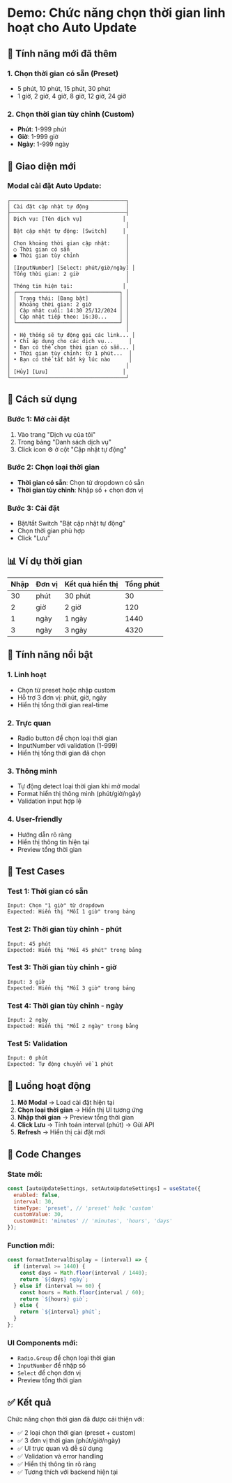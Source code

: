 # Demo: Chức năng chọn thời gian linh hoạt cho Auto Update

## 🎯 Tính năng mới đã thêm

### 1. **Chọn thời gian có sẵn (Preset)**
- 5 phút, 10 phút, 15 phút, 30 phút
- 1 giờ, 2 giờ, 4 giờ, 8 giờ, 12 giờ, 24 giờ

### 2. **Chọn thời gian tùy chỉnh (Custom)**
- **Phút**: 1-999 phút
- **Giờ**: 1-999 giờ  
- **Ngày**: 1-999 ngày

## 🎨 Giao diện mới

### Modal cài đặt Auto Update:
```
┌─────────────────────────────────────┐
│ Cài đặt cập nhật tự động            │
├─────────────────────────────────────┤
│ Dịch vụ: [Tên dịch vụ]             │
│                                     │
│ Bật cập nhật tự động: [Switch]     │
│                                     │
│ Chọn khoảng thời gian cập nhật:     │
│ ○ Thời gian có sẵn                  │
│ ● Thời gian tùy chỉnh               │
│                                     │
│ [InputNumber] [Select: phút/giờ/ngày] │
│ Tổng thời gian: 2 giờ               │
│                                     │
│ Thông tin hiện tại:                │
│ ┌─────────────────────────────────┐ │
│ │ Trạng thái: [Đang bật]          │ │
│ │ Khoảng thời gian: 2 giờ         │ │
│ │ Cập nhật cuối: 14:30 25/12/2024 │ │
│ │ Cập nhật tiếp theo: 16:30...    │ │
│ └─────────────────────────────────┘ │
│                                     │
│ • Hệ thống sẽ tự động gọi các link... │
│ • Chỉ áp dụng cho các dịch vụ...     │
│ • Bạn có thể chọn thời gian có sẵn... │
│ • Thời gian tùy chỉnh: từ 1 phút...  │
│ • Bạn có thể tắt bất kỳ lúc nào      │
│                                     │
│ [Hủy] [Lưu]                        │
└─────────────────────────────────────┘
```

## 🔧 Cách sử dụng

### Bước 1: Mở cài đặt
1. Vào trang "Dịch vụ của tôi"
2. Trong bảng "Danh sách dịch vụ"
3. Click icon ⚙️ ở cột "Cập nhật tự động"

### Bước 2: Chọn loại thời gian
- **Thời gian có sẵn**: Chọn từ dropdown có sẵn
- **Thời gian tùy chỉnh**: Nhập số + chọn đơn vị

### Bước 3: Cài đặt
- Bật/tắt Switch "Bật cập nhật tự động"
- Chọn thời gian phù hợp
- Click "Lưu"

## 📊 Ví dụ thời gian

| Nhập | Đơn vị | Kết quả hiển thị | Tổng phút |
|------|--------|------------------|-----------|
| 30   | phút   | 30 phút         | 30        |
| 2    | giờ    | 2 giờ           | 120       |
| 1    | ngày   | 1 ngày          | 1440      |
| 3    | ngày   | 3 ngày          | 4320      |

## 🎯 Tính năng nổi bật

### 1. **Linh hoạt**
- Chọn từ preset hoặc nhập custom
- Hỗ trợ 3 đơn vị: phút, giờ, ngày
- Hiển thị tổng thời gian real-time

### 2. **Trực quan**
- Radio button để chọn loại thời gian
- InputNumber với validation (1-999)
- Hiển thị tổng thời gian đã chọn

### 3. **Thông minh**
- Tự động detect loại thời gian khi mở modal
- Format hiển thị thông minh (phút/giờ/ngày)
- Validation input hợp lệ

### 4. **User-friendly**
- Hướng dẫn rõ ràng
- Hiển thị thông tin hiện tại
- Preview tổng thời gian

## 🚀 Test Cases

### Test 1: Thời gian có sẵn
```
Input: Chọn "1 giờ" từ dropdown
Expected: Hiển thị "Mỗi 1 giờ" trong bảng
```

### Test 2: Thời gian tùy chỉnh - phút
```
Input: 45 phút
Expected: Hiển thị "Mỗi 45 phút" trong bảng
```

### Test 3: Thời gian tùy chỉnh - giờ
```
Input: 3 giờ
Expected: Hiển thị "Mỗi 3 giờ" trong bảng
```

### Test 4: Thời gian tùy chỉnh - ngày
```
Input: 2 ngày
Expected: Hiển thị "Mỗi 2 ngày" trong bảng
```

### Test 5: Validation
```
Input: 0 phút
Expected: Tự động chuyển về 1 phút
```

## 🔄 Luồng hoạt động

1. **Mở Modal** → Load cài đặt hiện tại
2. **Chọn loại thời gian** → Hiển thị UI tương ứng
3. **Nhập thời gian** → Preview tổng thời gian
4. **Click Lưu** → Tính toán interval (phút) → Gửi API
5. **Refresh** → Hiển thị cài đặt mới

## 📝 Code Changes

### State mới:
```javascript
const [autoUpdateSettings, setAutoUpdateSettings] = useState({
  enabled: false,
  interval: 30,
  timeType: 'preset', // 'preset' hoặc 'custom'
  customValue: 30,
  customUnit: 'minutes' // 'minutes', 'hours', 'days'
});
```

### Function mới:
```javascript
const formatIntervalDisplay = (interval) => {
  if (interval >= 1440) {
    const days = Math.floor(interval / 1440);
    return `${days} ngày`;
  } else if (interval >= 60) {
    const hours = Math.floor(interval / 60);
    return `${hours} giờ`;
  } else {
    return `${interval} phút`;
  }
};
```

### UI Components mới:
- `Radio.Group` để chọn loại thời gian
- `InputNumber` để nhập số
- `Select` để chọn đơn vị
- Preview tổng thời gian

## ✅ Kết quả

Chức năng chọn thời gian đã được cải thiện với:
- ✅ 2 loại chọn thời gian (preset + custom)
- ✅ 3 đơn vị thời gian (phút/giờ/ngày)
- ✅ UI trực quan và dễ sử dụng
- ✅ Validation và error handling
- ✅ Hiển thị thông tin rõ ràng
- ✅ Tương thích với backend hiện tại
